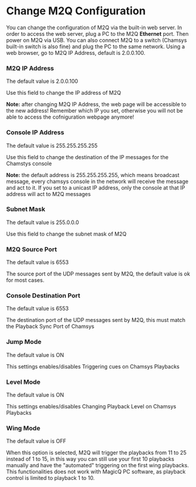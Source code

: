# Change M2Q Configuration

You can change the configuration of M2Q via the built-in web server.
In order to access the web server, plug a PC to the M2Q **Ethernet** port. Then power on M2Q via USB. You can also connect M2Q to a switch (Chamsys built-in switch is also fine) and plug the PC to the same network.
Using a web browser, go to M2Q IP Address, default is 2.0.0.100.

### M2Q IP Address

The default value is 2.0.0.100

Use this field to change the IP address of M2Q

**Note:** after changing M2Q IP Address, the web page will be accessible to the new address!
Remember which IP you set, otherwise you will not be able to access the cofniguration webpage anymore!


### Console IP Address	

The default value is 255.255.255.255

Use this field to change the destination of the IP messages for the Chamstys console

**Note:** the default address is 255.255.255.255, which means broadcast message, every chamsys console in the network will receive the message and act to it. If you set to a unicast IP address, only the console at that IP address will act to M2Q messages


### Subnet Mask		

The default value is 255.0.0.0

Use this field to change the subnet mask of M2Q


### M2Q Source Port	

The default value is 6553

The source port of the UDP messages sent by M2Q, the default value is ok for most cases.


### Console Destination Port

The default value is 6553

The destination port of the UDP messages sent by M2Q, this must match the Playback Sync Port of Chamsys
	

### Jump Mode

The default value is ON

This settings enables/disables Triggering cues on Chamsys Playbacks


### Level Mode

The default value is ON

This settings enables/disables Changing Playback Level on Chamsys Playbacks


### Wing Mode

The default value is OFF

When this option is selected, M2Q will trigger the playbacks from 11 to 25 instead of 1 to 15, in this way you can still use your first 10 playbacks manually and have the "automated" triggering on the first wing playbacks.
This functionalities does not work with MagicQ PC software, as playback control is limited to playback 1 to 10.
